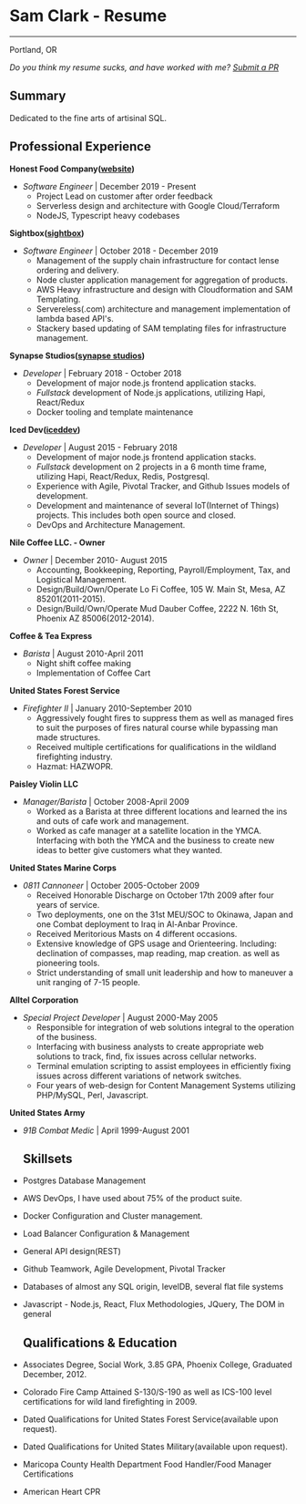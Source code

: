 # Sam Clark - Resume
-----------------
Portland, OR

_Do you think my resume sucks, and have worked with me? [Submit a PR](https://github.com/samrocksc/radjokes/blob/main/resume.md)_

Summary
-----

Dedicated to the fine arts of artisinal SQL.


Professional Experience
-----------


**Honest Food Company([website](https://honestfoodcompany.de))**

* *Software Engineer* | December 2019 - Present
    * Project Lead on customer after order feedback
    * Serverless design and architecture with Google Cloud/Terraform
    * NodeJS, Typescript heavy codebases

**Sightbox([sightbox](https://sightbox.com))**

* *Software Engineer* | October 2018 - December 2019
    * Management of the supply chain infrastructure for contact lense ordering and delivery.
    * Node cluster application management for aggregation of products.
    * AWS Heavy infrastructure and design with Cloudformation and SAM Templating.
    * Servereless(.com) architecture and management implementation of lambda based API's.
    * Stackery based updating of SAM templating files for infrastructure management.


**Synapse Studios([synapse studios](https://synapsestudios.com))**

* *Developer* | February 2018 - October 2018
    * Development of major node.js frontend application stacks.
    * *Fullstack* development of Node.js applications, utilizing Hapi, React/Redux
    * Docker tooling and template maintenance

**Iced Dev([iceddev](http://iceddev.com))**

* *Developer* | August 2015 - February 2018
    * Development of major node.js frontend application stacks.
    * *Fullstack* development on 2 projects in a 6 month time frame, utilizing Hapi, React/Redux, Redis, Postgresql.
    * Experience with Agile, Pivotal Tracker, and Github Issues models of development.
    * Development and maintenance of several IoT(Internet of Things) projects.  This includes both open source and closed.
    * DevOps and Architecture Management.

**Nile Coffee LLC. - Owner**

* *Owner* | December 2010- August 2015
  * Accounting, Bookkeeping, Reporting, Payroll/Employment, Tax, and Logistical Management.
  * Design/Build/Own/Operate Lo Fi Coffee, 105 W. Main St, Mesa, AZ 85201(2011-2015).
  * Design/Build/Own/Operate Mud Dauber Coffee, 2222 N. 16th St, Phoenix AZ 85006(2012-2014).

**Coffee & Tea Express**

* *Barista* | August 2010-April 2011
  * Night shift coffee making
  * Implementation of Coffee Cart

**United States Forest Service**

* *Firefighter II* | January 2010-September 2010
  * Aggressively fought fires to suppress them as well as managed fires to suit the purposes of fires natural course while bypassing man made structures.
  * Received multiple certifications for qualifications in the wildland firefighting industry.
  * Hazmat: HAZWOPR.

**Paisley Violin LLC**

* *Manager/Barista* | October 2008-April 2009
  * Worked as a Barista at three different locations and learned the ins and outs of cafe work and management.
  * Worked as cafe manager at a satellite location in the YMCA. Interfacing with both the YMCA and the business to create new ideas to better give customers what they wanted.

**United States Marine Corps**

* *0811 Cannoneer* | October 2005-October 2009
  * Received Honorable Discharge on October 17th 2009 after four years of service.
  * Two deployments, one on the 31st MEU/SOC to Okinawa, Japan and one Combat deployment to Iraq in Al-Anbar Province.
  * Received Meritorious Masts on 4 different occasions.
  * Extensive knowledge of GPS usage and Orienteering. Including: declination of compasses, map reading, map creation. as well as pioneering tools.
  * Strict understanding of small unit leadership and how to maneuver a unit ranging of 7-15 people.

**Alltel Corporation**

* *Special Project Developer* | August 2000-May 2005
  * Responsible for integration of web solutions integral to the operation of the business.
  * Interfacing with business analysts to create appropriate web solutions to track, find, fix issues across cellular networks.
  * Terminal emulation scripting to assist employees in efficiently fixing issues across different variations of network switches.
  * Four years of web-design for Content Management Systems utilizing PHP/MySQL, Perl, Javascript.

**United States Army**

* *91B Combat Medic* | April 1999-August 2001

    Skillsets
    ---
* Postgres Database Management
* AWS DevOps, I have used about 75% of the product suite.
* Docker Configuration and Cluster management.
* Load Balancer Configuration & Management
* General API design(REST)
* Github Teamwork, Agile Development, Pivotal Tracker
* Databases of almost any SQL origin, levelDB, several flat file systems
* Javascript - Node.js, React, Flux Methodologies, JQuery, The DOM in general

    Qualifications & Education
    -----------------

* Associates Degree, Social Work, 3.85 GPA, Phoenix College, Graduated December, 2012.
* Colorado Fire Camp Attained S-130/S-190 as well as ICS-100 level certifications for wild land firefighting in 2009.
* Dated Qualifications for United States Forest Service(available upon request).
* Dated Qualifications for United States Military(available upon request).
* Maricopa County Health Department Food Handler/Food Manager Certifications
* American Heart CPR
